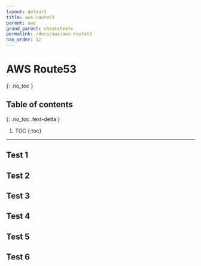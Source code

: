 ```yaml
---
layout: default
title: aws-route53
parent: aws
grand_parent: cheatsheets
permalink: /docs/aws/aws-route53
nav_order: 12
---
```

# AWS Route53
{: .no_toc }

## Table of contents
{: .no_toc .text-delta }

1. TOC
{:toc}

---

## Test 1
## Test 2
## Test 3
## Test 4
## Test 5
## Test 6
